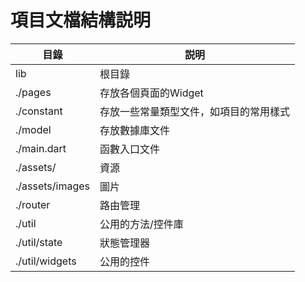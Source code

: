 # 項目文檔結構説明

| 目錄       | 説明                                   |
| ---------- | -------------------------------------- |
| lib        | 根目錄                                 |
| ./pages    | 存放各個頁面的Widget                   |
| ./constant | 存放一些常量類型文件，如項目的常用樣式 |
|./model|存放數據庫文件|
|./main.dart|函數入口文件|
|./assets/|資源|
|./assets/images|圖片|
|./router|路由管理|
|./util|公用的方法/控件庫|
|./util/state|狀態管理器|
|./util/widgets|公用的控件|

